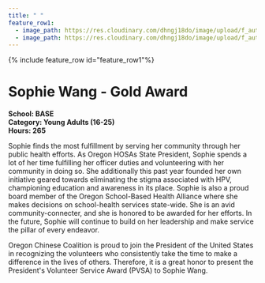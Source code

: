```yaml
---
title: " "
feature_row1:
  - image_path: https://res.cloudinary.com/dhngj18do/image/upload/f_auto,q_auto/v1/images/pvsa/2024_Wang_Sophie
  - image_path: https://res.cloudinary.com/dhngj18do/image/upload/f_auto,q_auto/v1/images/activities/year_2024
---
```


{% include feature_row id="feature_row1"%}

# Sophie Wang - Gold Award

**School: BASE**  
**Category: Young Adults (16-25)**  
**Hours: 265**  

Sophie finds the most fulfillment by serving her community through her public health efforts. As
Oregon HOSAs State President, Sophie spends a lot of her time fulfilling her officer duties and
volunteering with her community in doing so. She additionally this past year founded her own initiative
geared towards eliminating the stigma associated with HPV, championing education and awareness in its
place. Sophie is also a proud board member of the Oregon School-Based Health Alliance where she
makes decisions on school-health services state-wide.
She is an avid community-connecter, and she is honored to be awarded for her efforts. In the future,
Sophie will continue to build on her leadership and make service the pillar of every endeavor.

Oregon Chinese Coalition is proud to join the President of the United States in recognizing the volunteers who consistently take the time to make a difference in the lives of others. Therefore, it is a great honor to present the President's Volunteer Service Award (PVSA) to Sophie Wang.
